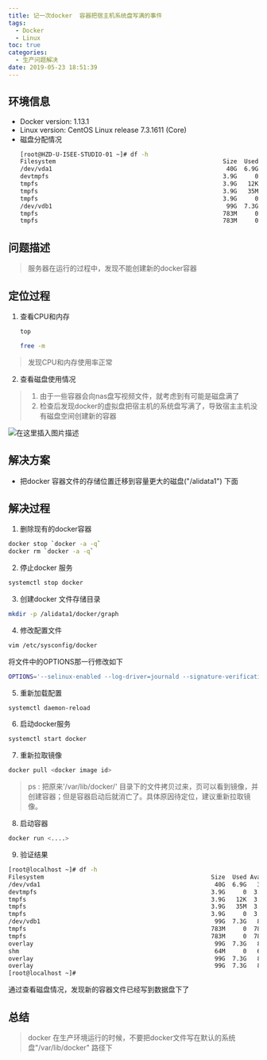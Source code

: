 ```yaml
---
title: 记一次docker  容器把宿主机系统盘写满的事件
tags:
  - Docker
  - Linux
toc: true
categories:
  - 生产问题解决
date: 2019-05-23 18:51:39
---
```



## 环境信息
- Docker version: 1.13.1
- Linux version: CentOS Linux release 7.3.1611 (Core)
- 磁盘分配情况
    ```bash
    [root@HZD-U-ISEE-STUDIO-01 ~]# df -h
    Filesystem                                               Size  Used Avail Use% Mounted on
    /dev/vda1                                                 40G  6.9G   31G  19% /
    devtmpfs                                                 3.9G     0  3.9G   0% /dev
    tmpfs                                                    3.9G   12K  3.9G   1% /dev/shm
    tmpfs                                                    3.9G   35M  3.8G   1% /run
    tmpfs                                                    3.9G     0  3.9G   0% /sys/fs/cgroup
    /dev/vdb1                                                 99G  7.3G   87G   8% /alidata1
    tmpfs                                                    783M     0  783M   0% /run/user/0
    tmpfs                                                    783M     0  783M   0% /run/user/1000
    ```

## 问题描述
> 服务器在运行的过程中，发现不能创建新的docker容器
<!--- more --->
## 定位过程
1. 查看CPU和内存
    ```bash
    top
    ```
    ```bash
    free -m
    ```

> 发现CPU和内存使用率正常

2. 查看磁盘使用情况
> 1. 由于一些容器会向nas盘写视频文件，就考虑到有可能是磁盘满了
> 2. 检查后发现docker的虚拟盘把宿主机的系统盘写满了，导致宿主主机没有磁盘空间创建新的容器

![在这里插入图片描述](http://images.huotaihe.com/2019-05-23-18-19-31.png)

## 解决方案
- 把docker 容器文件的存储位置迁移到容量更大的磁盘("/alidata1") 下面

## 解决过程
1. 删除现有的docker容器
```bash
docker stop `docker -a -q`
docker rm `docker -a -q`
```

2. 停止docker 服务
```bash
systemctl stop docker
```
3. 创建docker 文件存储目录
```bash
mkdir -p /alidata1/docker/graph
```
4.  修改配置文件
```bash 
vim /etc/sysconfig/docker
```
将文件中的OPTIONS那一行修改如下
```bash
OPTIONS='--selinux-enabled --log-driver=journald --signature-verification=false --graph=/alidata1/docker/graph'
```
5. 重新加载配置
```bash
systemctl daemon-reload
```

6. 启动docker服务
```bash
systemctl start docker
```

7. 重新拉取镜像
```bash
docker pull <docker image id>
```
> ps : 把原来'/var/lib/docker/' 目录下的文件拷贝过来，页可以看到镜像，并创建容器；但是容器启动后就消亡了。具体原因待定位，建议重新拉取镜像。

8. 启动容器
``` bash
docker run <....>
```

9. 验证结果

```bash
[root@localhost ~]# df -h
Filesystem                                               Size  Used Avail Use% Mounted on
/dev/vda1                                                 40G  6.9G   31G  19% /
devtmpfs                                                 3.9G     0  3.9G   0% /dev
tmpfs                                                    3.9G   12K  3.9G   1% /dev/shm
tmpfs                                                    3.9G   35M  3.8G   1% /run
tmpfs                                                    3.9G     0  3.9G   0% /sys/fs/cgroup
/dev/vdb1                                                 99G  7.3G   87G   8% /alidata1
tmpfs                                                    783M     0  783M   0% /run/user/0
tmpfs                                                    783M     0  783M   0% /run/user/1000
overlay                                                   99G  7.3G   87G   8% /alidata1/docker/graph/overlay2/e071ea3439ff52a12ee127875b8511f5d05fdea236386495f99f4ece33bdfeb2/merged
shm                                                       64M     0   64M   0% /alidata1/docker/graph/containers/841a2f9199f5da6159a15156762d5d488eee21c46237b82c192018d1264d6328/shm
overlay                                                   99G  7.3G   87G   8% /alidata1/docker/graph/overlay2/850f00f1665f2c920e1d00aa836517e08e70df48d2fee0c3e4172dd2f95dd7f7/merged
overlay                                                   99G  7.3G   87G   8% /alidata1/docker/graph/overlay2/12e6e98dd0611e21d70378f32810f97fe86d1c30a9c9c562faf3bfb826d01244/merged
[root@localhost ~]#
```

通过查看磁盘情况，发现新的容器文件已经写到数据盘下了

## 总结
> docker 在生产环境运行的时候，不要把docker文件写在默认的系统盘"/var/lib/docker" 路径下